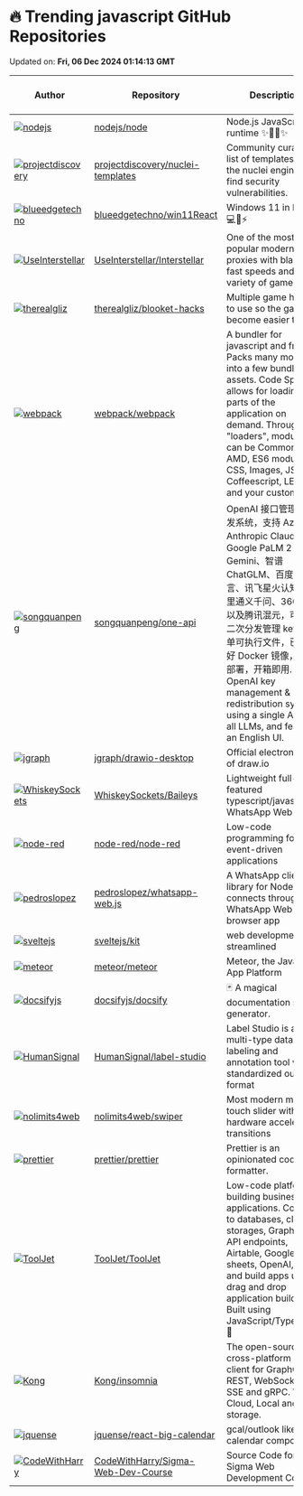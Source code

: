 # 🔥 Trending javascript GitHub Repositories

Updated on: **Fri, 06 Dec 2024 01:14:13 GMT**

| Author | Repository | Description | Language | ⭐ Total Stars | 🌟 Stars Today |
|--------|------------|-------------|----------|----------------|----------------|
| [![nodejs](https://avatars.githubusercontent.com/u/718899?s=40&v=4)](https://github.com/nodejs) | [nodejs/node](https://github.com/nodejs/node) | Node.js JavaScript runtime ✨🐢🚀✨ | JavaScript | 108171 | 37 |
| [![projectdiscovery](https://avatars.githubusercontent.com/u/65916846?s=40&v=4)](https://github.com/projectdiscovery) | [projectdiscovery/nuclei-templates](https://github.com/projectdiscovery/nuclei-templates) | Community curated list of templates for the nuclei engine to find security vulnerabilities. | JavaScript | 9405 | 20 |
| [![blueedgetechno](https://avatars.githubusercontent.com/u/45342431?s=40&v=4)](https://github.com/blueedgetechno) | [blueedgetechno/win11React](https://github.com/blueedgetechno/win11React) | Windows 11 in React 💻🌈⚡ | JavaScript | 9174 | 8 |
| [![UseInterstellar](https://avatars.githubusercontent.com/u/85169821?s=40&v=4)](https://github.com/UseInterstellar) | [UseInterstellar/Interstellar](https://github.com/UseInterstellar/Interstellar) | One of the most popular modern web proxies with blazing fast speeds and a variety of games. | JavaScript | 1122 | 2 |
| [![therealgliz](https://avatars.githubusercontent.com/u/102777099?s=40&v=4)](https://github.com/therealgliz) | [therealgliz/blooket-hacks](https://github.com/therealgliz/blooket-hacks) | Multiple game hacks to use so the game become easier to play! | JavaScript | 1831 | 4 |
| [![webpack](https://avatars.githubusercontent.com/u/1365881?s=40&v=4)](https://github.com/webpack) | [webpack/webpack](https://github.com/webpack/webpack) | A bundler for javascript and friends. Packs many modules into a few bundled assets. Code Splitting allows for loading parts of the application on demand. Through "loaders", modules can be CommonJs, AMD, ES6 modules, CSS, Images, JSON, Coffeescript, LESS, ... and your custom stuff. | JavaScript | 64862 | 3 |
| [![songquanpeng](https://avatars.githubusercontent.com/u/39998050?s=40&v=4)](https://github.com/songquanpeng) | [songquanpeng/one-api](https://github.com/songquanpeng/one-api) | OpenAI 接口管理 & 分发系统，支持 Azure、Anthropic Claude、Google PaLM 2 & Gemini、智谱 ChatGLM、百度文心一言、讯飞星火认知、阿里通义千问、360 智脑以及腾讯混元，可用于二次分发管理 key，仅单可执行文件，已打包好 Docker 镜像，一键部署，开箱即用. OpenAI key management & redistribution system, using a single API for all LLMs, and features an English UI. | JavaScript | 19815 | 48 |
| [![jgraph](https://avatars.githubusercontent.com/u/1761087?s=40&v=4)](https://github.com/jgraph) | [jgraph/drawio-desktop](https://github.com/jgraph/drawio-desktop) | Official electron build of draw.io | JavaScript | 51163 | 32 |
| [![WhiskeySockets](https://avatars.githubusercontent.com/u/8328864?s=40&v=4)](https://github.com/WhiskeySockets) | [WhiskeySockets/Baileys](https://github.com/WhiskeySockets/Baileys) | Lightweight full-featured typescript/javascript WhatsApp Web API | JavaScript | 4145 | 8 |
| [![node-red](https://avatars.githubusercontent.com/u/51083?s=40&v=4)](https://github.com/node-red) | [node-red/node-red](https://github.com/node-red/node-red) | Low-code programming for event-driven applications | JavaScript | 20009 | 10 |
| [![pedroslopez](https://avatars.githubusercontent.com/u/4368928?s=40&v=4)](https://github.com/pedroslopez) | [pedroslopez/whatsapp-web.js](https://github.com/pedroslopez/whatsapp-web.js) | A WhatsApp client library for NodeJS that connects through the WhatsApp Web browser app | JavaScript | 15650 | 5 |
| [![sveltejs](https://avatars.githubusercontent.com/u/1162160?s=40&v=4)](https://github.com/sveltejs) | [sveltejs/kit](https://github.com/sveltejs/kit) | web development, streamlined | JavaScript | 18795 | 8 |
| [![meteor](https://avatars.githubusercontent.com/u/5750?s=40&v=4)](https://github.com/meteor) | [meteor/meteor](https://github.com/meteor/meteor) | Meteor, the JavaScript App Platform | JavaScript | 44461 | 6 |
| [![docsifyjs](https://avatars.githubusercontent.com/u/7565692?s=40&v=4)](https://github.com/docsifyjs) | [docsifyjs/docsify](https://github.com/docsifyjs/docsify) | 🃏 A magical documentation site generator. | JavaScript | 27905 | 14 |
| [![HumanSignal](https://avatars.githubusercontent.com/u/87703623?s=40&v=4)](https://github.com/HumanSignal) | [HumanSignal/label-studio](https://github.com/HumanSignal/label-studio) | Label Studio is a multi-type data labeling and annotation tool with standardized output format | JavaScript | 19641 | 26 |
| [![nolimits4web](https://avatars.githubusercontent.com/u/999588?s=40&v=4)](https://github.com/nolimits4web) | [nolimits4web/swiper](https://github.com/nolimits4web/swiper) | Most modern mobile touch slider with hardware accelerated transitions | JavaScript | 40097 | 17 |
| [![prettier](https://avatars.githubusercontent.com/u/172584?s=40&v=4)](https://github.com/prettier) | [prettier/prettier](https://github.com/prettier/prettier) | Prettier is an opinionated code formatter. | JavaScript | 49583 | 5 |
| [![ToolJet](https://avatars.githubusercontent.com/u/7828962?s=40&v=4)](https://github.com/ToolJet) | [ToolJet/ToolJet](https://github.com/ToolJet/ToolJet) | Low-code platform for building business applications. Connect to databases, cloud storages, GraphQL, API endpoints, Airtable, Google sheets, OpenAI, etc and build apps using drag and drop application builder. Built using JavaScript/TypeScript. 🚀 | JavaScript | 33311 | 34 |
| [![Kong](https://avatars.githubusercontent.com/u/587576?s=40&v=4)](https://github.com/Kong) | [Kong/insomnia](https://github.com/Kong/insomnia) | The open-source, cross-platform API client for GraphQL, REST, WebSockets, SSE and gRPC. With Cloud, Local and Git storage. | JavaScript | 35073 | 18 |
| [![jquense](https://avatars.githubusercontent.com/u/339286?s=40&v=4)](https://github.com/jquense) | [jquense/react-big-calendar](https://github.com/jquense/react-big-calendar) | gcal/outlook like calendar component | JavaScript | 7950 | 3 |
| [![CodeWithHarry](https://avatars.githubusercontent.com/u/48705673?s=40&v=4)](https://github.com/CodeWithHarry) | [CodeWithHarry/Sigma-Web-Dev-Course](https://github.com/CodeWithHarry/Sigma-Web-Dev-Course) | Source Code for Sigma Web Development Course | JavaScript | 6427 | 12 |
